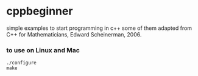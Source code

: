 # cppbeginner
simple examples to start programming in c++
some of them adapted from C++ for Mathematicians, Edward Scheinerman, 2006.
### to use on Linux and Mac
	./configure
	make


